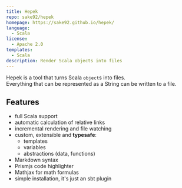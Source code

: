 ```yaml
---
title: Hepek
repo: sake92/hepek
homepage: https://sake92.github.io/hepek/
language:
  - Scala
license:
  - Apache 2.0
templates:
  - Scala
description: Render Scala objects into files
---
```


Hepek is a tool that turns Scala `object`s into files.  
Everything that can be represented as a String can be written to a file.

## Features
- full Scala support
- automatic calculation of relative links
- incremental rendering and file watching
- custom, extensible and **typesafe**:
    - templates
    - variables
    - abstractions (data, functions)
- Markdown syntax
- Prismjs code highlighter
- Mathjax for math formulas
- simple installation, it's just an sbt plugin
